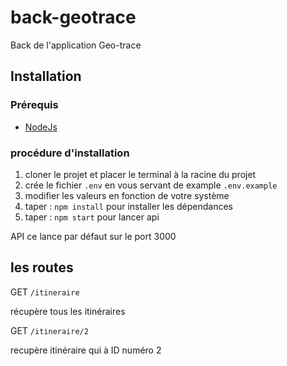 # back-geotrace
Back de l'application Geo-trace

## Installation 

### Prérequis 

- [NodeJs](https://nodejs.org/fr/)

### procédure d'installation 

1. cloner le projet et placer le terminal à la racine du projet
2. crée le fichier `.env` en vous servant de example `.env.example`
3. modifier les valeurs en fonction de votre système 
4. taper : `npm install` pour installer les dépendances
5. taper : `npm start` pour lancer api 

API ce lance par défaut sur le port 3000


## les routes 

GET `/itineraire`

récupère tous les itinéraires 

GET `/itineraire/2`

recupère itinéraire qui à ID numéro 2 


